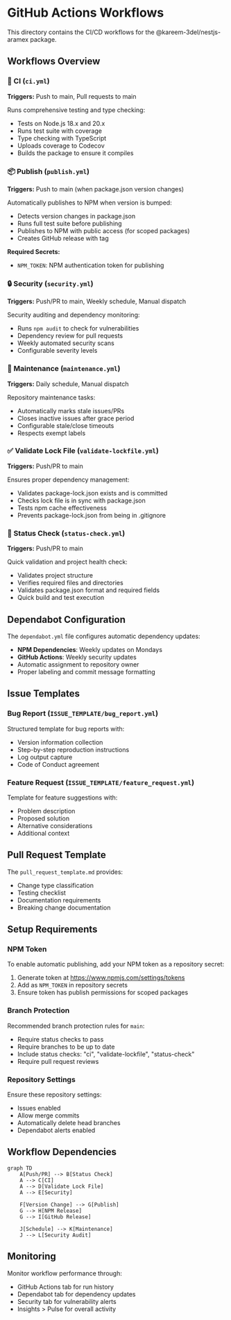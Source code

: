 # GitHub Actions Workflows

This directory contains the CI/CD workflows for the @kareem-3del/nestjs-aramex package.

## Workflows Overview

### 🔄 CI (`ci.yml`)
**Triggers:** Push to main, Pull requests to main

Runs comprehensive testing and type checking:
- Tests on Node.js 18.x and 20.x
- Runs test suite with coverage
- Type checking with TypeScript
- Uploads coverage to Codecov
- Builds the package to ensure it compiles

### 📦 Publish (`publish.yml`)
**Triggers:** Push to main (when package.json version changes)

Automatically publishes to NPM when version is bumped:
- Detects version changes in package.json
- Runs full test suite before publishing
- Publishes to NPM with public access (for scoped packages)
- Creates GitHub release with tag

**Required Secrets:**
- `NPM_TOKEN`: NPM authentication token for publishing

### 🔒 Security (`security.yml`)
**Triggers:** Push/PR to main, Weekly schedule, Manual dispatch

Security auditing and dependency monitoring:
- Runs `npm audit` to check for vulnerabilities
- Dependency review for pull requests
- Weekly automated security scans
- Configurable severity levels

### 🧹 Maintenance (`maintenance.yml`)
**Triggers:** Daily schedule, Manual dispatch

Repository maintenance tasks:
- Automatically marks stale issues/PRs
- Closes inactive issues after grace period
- Configurable stale/close timeouts
- Respects exempt labels

### ✅ Validate Lock File (`validate-lockfile.yml`)
**Triggers:** Push/PR to main

Ensures proper dependency management:
- Validates package-lock.json exists and is committed
- Checks lock file is in sync with package.json
- Tests npm cache effectiveness
- Prevents package-lock.json from being in .gitignore

### 🎯 Status Check (`status-check.yml`)
**Triggers:** Push/PR to main

Quick validation and project health check:
- Validates project structure
- Verifies required files and directories
- Validates package.json format and required fields
- Quick build and test execution

## Dependabot Configuration

The `dependabot.yml` file configures automatic dependency updates:

- **NPM Dependencies**: Weekly updates on Mondays
- **GitHub Actions**: Weekly security updates
- Automatic assignment to repository owner
- Proper labeling and commit message formatting

## Issue Templates

### Bug Report (`ISSUE_TEMPLATE/bug_report.yml`)
Structured template for bug reports with:
- Version information collection
- Step-by-step reproduction instructions
- Log output capture
- Code of Conduct agreement

### Feature Request (`ISSUE_TEMPLATE/feature_request.yml`)
Template for feature suggestions with:
- Problem description
- Proposed solution
- Alternative considerations
- Additional context

## Pull Request Template

The `pull_request_template.md` provides:
- Change type classification
- Testing checklist
- Documentation requirements
- Breaking change documentation

## Setup Requirements

### NPM Token
To enable automatic publishing, add your NPM token as a repository secret:

1. Generate token at https://www.npmjs.com/settings/tokens
2. Add as `NPM_TOKEN` in repository secrets
3. Ensure token has publish permissions for scoped packages

### Branch Protection
Recommended branch protection rules for `main`:
- Require status checks to pass
- Require branches to be up to date
- Include status checks: "ci", "validate-lockfile", "status-check"
- Require pull request reviews

### Repository Settings
Ensure these repository settings:
- Issues enabled
- Allow merge commits
- Automatically delete head branches
- Dependabot alerts enabled

## Workflow Dependencies

```mermaid
graph TD
    A[Push/PR] --> B[Status Check]
    A --> C[CI]
    A --> D[Validate Lock File]
    A --> E[Security]

    F[Version Change] --> G[Publish]
    G --> H[NPM Release]
    G --> I[GitHub Release]

    J[Schedule] --> K[Maintenance]
    J --> L[Security Audit]
```

## Monitoring

Monitor workflow performance through:
- GitHub Actions tab for run history
- Dependabot tab for dependency updates
- Security tab for vulnerability alerts
- Insights > Pulse for overall activity